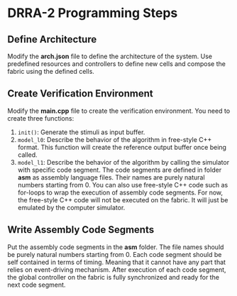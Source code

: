 # DRRA-2 Programming Steps

## Define Architecture

Modify the **arch.json** file to define the architecture of the system. Use predefined resources and controllers to define new cells and compose the fabric using the defined cells.

## Create Verification Environment

Modify the **main.cpp** file to create the verification environment. You need to create three functions:

1. `init()`: Generate the stimuli as input buffer.
2. `model_l0`: Describe the behavior of the algorithm in free-style C++ format. This function will create the reference output buffer once being called.
3. `model_l1`: Describe the behavior of the algorithm by calling the simulator with specific code segment. The code segments are defined in folder **asm** as assembly language files. Their names are purely natural numbers starting from 0. You can also use free-style C++ code such as for-loops to wrap the execution of assembly code segments. For now, the free-style C++ code will not be executed on the fabric. It will just be emulated by the computer simulator.

## Write Assembly Code Segments

Put the assembly code segments in the **asm** folder. The file names should be purely natural numbers starting from 0. Each code segment should be self contained in terms of timing. Meaning that it cannot have any part that relies on event-driving mechanism. After execution of each code segment, the global controller on the fabric is fully synchronized and ready for the next code segment.
